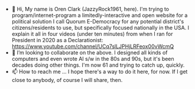 - 👋 Hi, My name is Oren Clark (JazzyRock1961, here). I'm trying to program/internet-program a limitedly-interactive and open website 
for a political solution I call Quorum E-Democracy for any potential district's citizens/residents to use, but specifically focused nationally in the USA. 
I explain it all in four videos (under ten minutes) from when I ran for President in 2020 as a Declarationist: 
https://www.youtube.com/channel/UCq7slLJPHjLRFeox00vWcmQ
- 💞️ I’m looking to collaborate on the above. I designed all kinds of computers and even wrote AI s/w in the 80s and 90s, but it's been decades doing other things. 
I'm now 61 and trying to catch up, quickly.
- 📫 How to reach me ... I hope there's a way to do it here, for now. If I get close to anybody, of course I will share, then.
